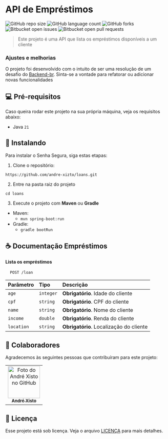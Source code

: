 # API de Empréstimos

![GitHub repo size](https://img.shields.io/github/repo-size/andre-xizto/loans?style=for-the-badge)
![GitHub language count](https://img.shields.io/github/languages/count/andre-xizto/loans?style=for-the-badge)
![GitHub forks](https://img.shields.io/github/forks/andre-xizto/loans?style=for-the-badge)
![Bitbucket open issues](https://img.shields.io/bitbucket/issues/andre-xizto/loans?style=for-the-badge)
![Bitbucket open pull requests](https://img.shields.io/bitbucket/pr-raw/andre-xizto/loans?style=for-the-badge)

> Este projeto é uma API que lista os empréstimos disponíveis a um cliente

### Ajustes e melhorias

O projeto foi desenvolvido com o intuito de ser uma resolução de um desafio do [Backend-br](https://github.com/backend-br/desafios/tree/master). Sinta-se a vontade para refatorar ou adicionar novas funcionalidades

## 💻 Pré-requisitos

Caso queira rodar este projeto na sua própria máquina, veja os requisitos abaixo:

- Java `21`

## 🚀 Instalando

Para instalar o Senha Segura, siga estas etapas:

1. Clone o repositório:
```
https://github.com/andre-xizto/loans.git
```

2. Entre na pasta raiz do projeto
```
cd loans
```

3. Execute o projeto com **Maven** ou **Gradle**
- Maven:
    - ```mvn spring-boot:run```
- Gradle:
    - ```gradle bootRun```
## ☕ Documentação Empréstimos

#### Lista os empréstimos

```http
  POST /loan
```

| Parâmetro  | Tipo      | Descrição                               |
|:-----------|:----------|:----------------------------------------|
| `age`      | `integer` | **Obrigatório**. Idade do cliente       |
| `cpf`      | `string`  | **Obrigatório**. CPF do cliente         |
| `name`     | `string`  | **Obrigatório**. Nome do cliente        |
| `income`   | `double`  | **Obrigatório**. Renda do cliente       |
| `location` | `string`  | **Obrigatório**. Localização do cliente |

## 🤝 Colaboradores

Agradecemos às seguintes pessoas que contribuíram para este projeto:

<table>
  <tr>
    <td align="center">
      <a href="https://github.com/andre-xizto/" title="GitHub de André Xisto" target="_blank">
        <img src="https://avatars.githubusercontent.com/u/35929740" width="100px;" alt="Foto do André Xisto no GitHub"/><br>
        <sub>
          <b>André Xisto</b>
        </sub>
      </a>
    </td>
  </tr>
</table>

## 📝 Licença

Esse projeto está sob licença. Veja o arquivo [LICENÇA](LICENSE.md) para mais detalhes.